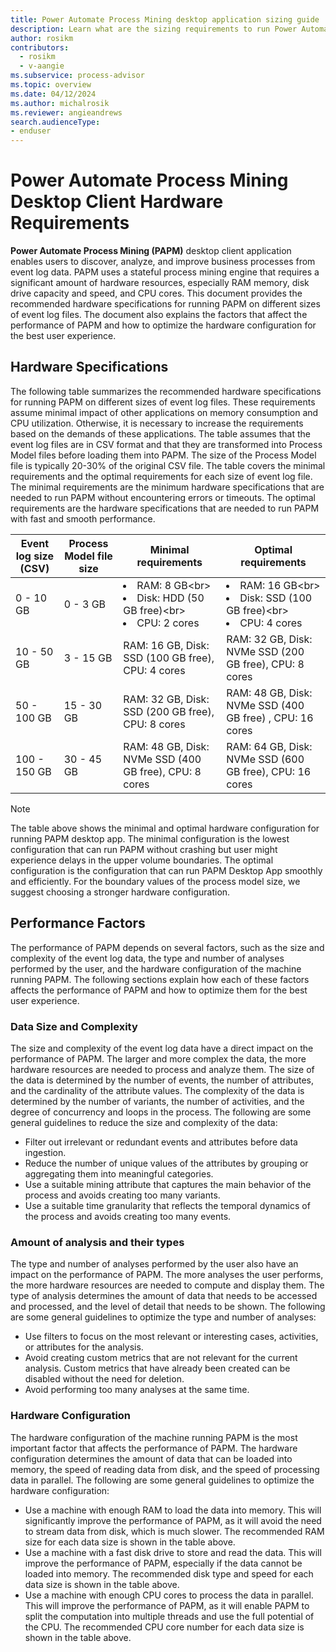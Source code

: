 ```yaml
---
title: Power Automate Process Mining desktop application sizing guide
description: Learn what are the sizing requirements to run Power Automate Process Mining desktop app.
author: rosikm
contributors:
  - rosikm
  - v-aangie
ms.subservice: process-advisor
ms.topic: overview
ms.date: 04/12/2024
ms.author: michalrosik
ms.reviewer: angieandrews
search.audienceType:
- enduser
---
```


# Power Automate Process Mining Desktop Client Hardware Requirements

**Power Automate Process Mining (PAPM)** desktop client application enables users to discover, analyze, and improve business processes from event log data. PAPM uses a stateful process mining engine that requires a significant amount of hardware resources, especially RAM memory, disk drive capacity and speed, and CPU cores. This document provides the recommended hardware specifications for running PAPM on different sizes of event log files. The document also explains the factors that affect the performance of PAPM and how to optimize the hardware configuration for the best user experience.

## Hardware Specifications 

The following table summarizes the recommended hardware specifications for running PAPM on different sizes of event log files. These requirements assume minimal impact of other applications on memory consumption and CPU utilization. Otherwise, it is necessary to increase the requirements based on the demands of these applications. The table assumes that the event log files are in CSV format and that they are transformed into Process Model files before loading them into PAPM. The size of the Process Model file is typically 20-30% of the original CSV file. The table covers the minimal requirements and the optimal requirements for each size of event log file. The minimal requirements are the minimum hardware specifications that are needed to run PAPM without encountering errors or timeouts. The optimal requirements are the hardware specifications that are needed to run PAPM with fast and smooth performance. 


|Event log size (CSV) |Process Model file size |Minimal requirements |Optimal requirements | 
|---------|---------|---------|---------|
|0 - 10 GB |0 - 3 GB |<li>RAM: 8 GB<br\></li><li>Disk: HDD (50 GB free)<br\></li><li>CPU: 2 cores</li>|<li>RAM: 16 GB<br\></li><li>Disk: SSD (100 GB free)<br\></li><li>CPU: 4 cores</li>|
|10 - 50 GB |3 - 15 GB |RAM: 16 GB, Disk: SSD (100 GB free), CPU: 4 cores |RAM: 32 GB, Disk: NVMe SSD (200 GB free), CPU: 8 cores |
|50 - 100 GB |15 - 30 GB |RAM: 32 GB, Disk: SSD (200 GB free), CPU: 8 cores |RAM: 48 GB, Disk: NVMe SSD (400 GB free) , CPU: 16 cores |
|100 - 150 GB |30 - 45 GB |RAM: 48 GB, Disk: NVMe SSD (400 GB free), CPU: 8 cores |RAM: 64 GB, Disk: NVMe SSD (600 GB free), CPU: 16 cores |

> [!NOTE]
>
> The table above shows the minimal and optimal hardware configuration for running PAPM desktop app. The minimal configuration is the lowest configuration that can run PAPM without crashing but user might experience delays in the upper volume boundaries. The optimal configuration is the configuration that can run PAPM Desktop App smoothly and efficiently. For the boundary values of the process model size, we suggest choosing a stronger hardware configuration.  

## Performance Factors 

The performance of PAPM depends on several factors, such as the size and complexity of the event log data, the type and number of analyses performed by the user, and the hardware configuration of the machine running PAPM. The following sections explain how each of these factors affects the performance of PAPM and how to optimize them for the best user experience. 

### Data Size and Complexity 

The size and complexity of the event log data have a direct impact on the performance of PAPM. The larger and more complex the data, the more hardware resources are needed to process and analyze them. The size of the data is determined by the number of events, the number of attributes, and the cardinality of the attribute values. The complexity of the data is determined by the number of variants, the number of activities, and the degree of concurrency and loops in the process. The following are some general guidelines to reduce the size and complexity of the data: 

- Filter out irrelevant or redundant events and attributes before data ingestion. 
- Reduce the number of unique values of the attributes by grouping or aggregating them into meaningful categories. 
- Use a suitable mining attribute that captures the main behavior of the process and avoids creating too many variants. 
- Use a suitable time granularity that reflects the temporal dynamics of the process and avoids creating too many events. 

### Amount of analysis and their types 

The type and number of analyses performed by the user also have an impact on the performance of PAPM. The more analyses the user performs, the more hardware resources are needed to compute and display them. The type of analysis determines the amount of data that needs to be accessed and processed, and the level of detail that needs to be shown. The following are some general guidelines to optimize the type and number of analyses: 

- Use filters to focus on the most relevant or interesting cases, activities, or attributes for the analysis. 
- Avoid creating custom metrics that are not relevant for the current analysis. Custom metrics that have already been created can be disabled without the need for deletion. 
- Avoid performing too many analyses at the same time. 

### Hardware Configuration 

The hardware configuration of the machine running PAPM is the most important factor that affects the performance of PAPM. The hardware configuration determines the amount of data that can be loaded into memory, the speed of reading data from disk, and the speed of processing data in parallel. The following are some general guidelines to optimize the hardware configuration: 

- Use a machine with enough RAM to load the data into memory. This will significantly improve the performance of PAPM, as it will avoid the need to stream data from disk, which is much slower. The recommended RAM size for each data size is shown in the table above. 
- Use a machine with a fast disk drive to store and read the data. This will improve the performance of PAPM, especially if the data cannot be loaded into memory. The recommended disk type and speed for each data size is shown in the table above. 
- Use a machine with enough CPU cores to process the data in parallel. This will improve the performance of PAPM, as it will enable PAPM to split the computation into multiple threads and use the full potential of the CPU. The recommended CPU core number for each data size is shown in the table above. 